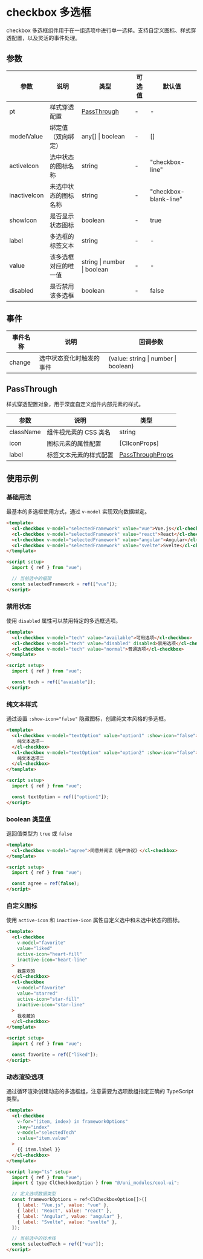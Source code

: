 # checkbox 多选框

checkbox 多选框组件用于在一组选项中进行单一选择。支持自定义图标、样式穿透配置，以及灵活的事件处理。

## 参数

| 参数         | 说明                 | 类型                        | 可选值 | 默认值                |
| ------------ | -------------------- | --------------------------- | ------ | --------------------- |
| pt           | 样式穿透配置         | [PassThrough](#passthrough) | -      | -                     |
| modelValue   | 绑定值（双向绑定）   | any[] \| boolean            | -      | []                    |
| activeIcon   | 选中状态的图标名称   | string                      | -      | "checkbox-line"       |
| inactiveIcon | 未选中状态的图标名称 | string                      | -      | "checkbox-blank-line" |
| showIcon     | 是否显示状态图标     | boolean                     | -      | true                  |
| label        | 多选框的标签文本     | string                      | -      | -                     |
| value        | 该多选框对应的唯一值 | string \| number \| boolean | -      | -                     |
| disabled     | 是否禁用该多选框     | boolean                     | -      | false                 |

## 事件

| 事件名称 | 说明                     | 回调参数                             |
| -------- | ------------------------ | ------------------------------------ |
| change   | 选中状态变化时触发的事件 | (value: string \| number \| boolean) |

## PassThrough

样式穿透配置对象，用于深度自定义组件内部元素的样式。

| 参数      | 说明                   | 类型                                                        |
| --------- | ---------------------- | ----------------------------------------------------------- |
| className | 组件根元素的 CSS 类名  | string                                                      |
| icon      | 图标元素的属性配置     | [ClIconProps]                                               |
| label     | 标签文本元素的样式配置 | [PassThroughProps](/src/components/doc.md#passthroughprops) |

## 使用示例

### 基础用法

最基本的多选框使用方式，通过 `v-model` 实现双向数据绑定。

```html
<template>
  <cl-checkbox v-model="selectedFramework" value="vue">Vue.js</cl-checkbox>
  <cl-checkbox v-model="selectedFramework" value="react">React</cl-checkbox>
  <cl-checkbox v-model="selectedFramework" value="angular">Angular</cl-checkbox>
  <cl-checkbox v-model="selectedFramework" value="svelte">Svelte</cl-checkbox>
</template>

<script setup>
  import { ref } from "vue";

  // 当前选中的框架
  const selectedFramework = ref(["vue"]);
</script>
```

### 禁用状态

使用 `disabled` 属性可以禁用特定的多选框选项。

```html
<template>
  <cl-checkbox v-model="tech" value="available">可用选项</cl-checkbox>
  <cl-checkbox v-model="tech" value="disabled" disabled>禁用选项</cl-checkbox>
  <cl-checkbox v-model="tech" value="normal">普通选项</cl-checkbox>
</template>

<script setup>
  import { ref } from "vue";

  const tech = ref(["avaiable"]);
</script>
```

### 纯文本样式

通过设置 `:show-icon="false"` 隐藏图标，创建纯文本风格的多选框。

```html
<template>
  <cl-checkbox v-model="textOption" value="option1" :show-icon="false">
    纯文本选项一
  </cl-checkbox>
  <cl-checkbox v-model="textOption" value="option2" :show-icon="false">
    纯文本选项二
  </cl-checkbox>
</template>

<script setup>
  import { ref } from "vue";

  const textOption = ref(["option1"]);
</script>
```

### boolean 类型值

返回值类型为 `true` 或 `false`

```html
<template>
  <cl-checkbox v-model="agree">同意并阅读《用户协议》</cl-checkbox>
</template>

<script setup>
  import { ref } from "vue";

  const agree = ref(false);
</script>
```

### 自定义图标

使用 `active-icon` 和 `inactive-icon` 属性自定义选中和未选中状态的图标。

```html
<template>
  <cl-checkbox
    v-model="favorite"
    value="liked"
    active-icon="heart-fill"
    inactive-icon="heart-line"
  >
    我喜欢的
  </cl-checkbox>
  <cl-checkbox
    v-model="favorite"
    value="starred"
    active-icon="star-fill"
    inactive-icon="star-line"
  >
    我收藏的
  </cl-checkbox>
</template>

<script setup>
  import { ref } from "vue";

  const favorite = ref(["liked"]);
</script>
```

### 动态渲染选项

通过循环渲染创建动态的多选框组，注意需要为选项数组指定正确的 TypeScript 类型。

```html
<template>
  <cl-checkbox
    v-for="(item, index) in frameworkOptions"
    :key="index"
    v-model="selectedTech"
    :value="item.value"
  >
    {{ item.label }}
  </cl-checkbox>
</template>

<script lang="ts" setup>
  import { ref } from "vue";
  import { type ClCheckboxOption } from "@/uni_modules/cool-ui";

  // 定义选项数据类型
  const frameworkOptions = ref<ClCheckboxOption[]>([
    { label: "Vue.js", value: "vue" },
    { label: "React", value: "react" },
    { label: "Angular", value: "angular" },
    { label: "Svelte", value: "svelte" },
  ]);

  // 当前选中的技术栈
  const selectedTech = ref(["vue"]);
</script>
```
